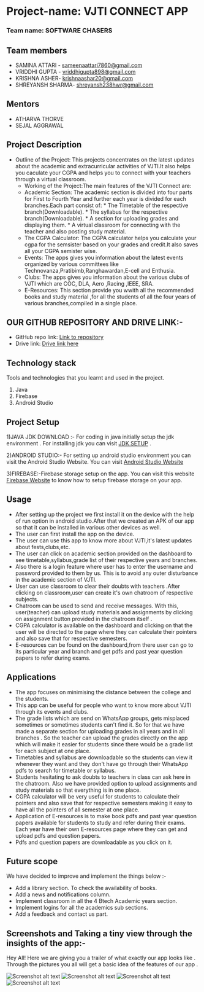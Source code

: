 # Project-name: VJTI CONNECT APP

### Team name: SOFTWARE CHASERS

## Team members
* SAMINA ATTARI - sameenaattari7860@gmail.com
* VRIDDHI GUPTA - vriddhigupta898@gmail.com
* KRISHNA ASHER- krishnaashar20@gmail.com
* SHREYANSH SHARMA- shreyansh238hwr@gmail.com

## Mentors
* ATHARVA THORVE
* SEJAL AGGRAWAL 

## Project Description
* Outline of the Project: This projects concentrates on the latest updates about the academic and extracurricular activities of VJTI.It also helps you caculate your CGPA and  helps you to connect with your teachers through a virtual classroom.
    * Working of the Project:The main features of the VJTI Connect are:
    * Academic Section: The academic section is divided into four parts for First to Fourth Year and further each year is divided for each branches.Each part consist of:
                        * The Timetable of the respective branch(Downloadable).
                        * The syllabus for the respective branch(Downloadable).
                        * A section for uploading grades and displaying them.
                        * A virtual classroom for connecting with the teacher and also posting study material.
    * The CGPA Calculator: The CGPA calculator helps you calculate your cgpa for the semsister based on your grades and credit.It also saves all your CGPA semister wise.
    * Events: The apps gives you information about the latest events organized by various committees like Technovanza,Pratibimb,Ranghawardan,E-cell and Enthusia.
    * Clubs: The apps gives you information about the various clubs of VJTI which are COC, DLA, Aero ,Racing ,IEEE, SRA.
    * E-Resources: This section provide you wwith all the recommended books and study material ,for all the students of all the four years of various branches,compiled in                         a single place.


               
                             
## OUR GITHUB REPOSITORY AND DRIVE LINK:-
* GitHub repo link: [Link to repository](https://github.com/Vriddhigupta/Software_Chasers)
* Drive link: [Drive link here](https://drive.google.com/folderview?id=1jqrn7RCPp6Mun4RtVmA5sA4o7uDrcnpA)

## Technology stack

Tools and technologies that you learnt and used in the project.

1. Java
2. Firebase
3. Android Studio

## Project Setup

1)JAVA JDK DOWNLOAD :-
For coding in java initially setup the jdk environment . For installing jdk you can visit [JDK SETUP](https://www.oracle.com/java/technologies/javase-downloads.html) .

2)ANDROID STUDIO:-
For setting up android studio  environment you can visit the Android Studio Website. You can visit [Android Studio Website](https://developer.android.com/studio)

3)FIREBASE:-Firebase storage setup on the app. You can visit this website [Firebase Website](https://androidjson.com/integrate-firebase-project-android-studio/)
 to know how to setup firebase storage on your app.
## Usage
* After setting up the project we first install it on the device with the help of run option in android studio.After that we created an APK of our app so that it can be installed in various other devices as well. 
* The user can first install the app on the device.
* The user can use this app to know more about VJTI,it's latest updates about fests,clubs,etc.
* The user can click on academic section provided on the dashboard to see timetable,syllabus,grade list of their respective years and branches.
* Also there is a login feature where user has to enter the username and password provided to them by us. This is to avoid any outer disturbance in the academic section of VJTI.
* User can use classroom to clear their doubts with teachers .After clicking on classroom,user can create it's own chatroom of respective subjects.
* Chatroom can be used to send and receive messages. With this, user(teacher) can upload study materials and assignments by clicking on assignment button provided in the chatroom itself .
* CGPA calculator is available on the dashboard and clicking on that the user will be directed to the page where they can calculate their pointers and also save that for respective semesters.
* E-resources can be found on the dashboard,from there user can go to its particular year and branch and get pdfs and past year question papers to refer during exams.

## Applications
* The app focuses on minimising the distance between the college and the students. 
* This app can be useful for people who want to know more about VJTI through its events and clubs. 
* The grade lists which are send on WhatsApp groups, gets misplaced sometimes or sometimes students can't find it. So for that we have made a separate section for uploading grades in all years and in all branches . So the teacher can upload the grades directly on the app which will make it easier for students since there would be a grade list for each subject at one place.
* Timetables and syllabus are downloadable so the students can view it whenever they want and they don't have go through their WhatsApp pdfs to search for timetable or syllabus.
* Students hesitating to ask doubts to teachers in class can ask here in the chatroom. Also we have provided option to upload assignments and study materials so that everything is in one place.
* CGPA calculator will be very useful for students to calculate their pointers and also save that for respective semesters making it easy to have all the pointers of all semester at one place.
* Application of E-resources is to make book pdfs and past year question papers available for students to study and refer during their exams. Each year have their own E-resources page where they can get and upload pdfs and question papers.
* Pdfs and question papers are downloadable as you click on it. 

## Future scope
We have decided to improve and implement the things below :-

* Add a library section. To check the availability of books.
* Add a news and notifications column. 
* Implement classroom in all the 4 Btech Academic years section. 
* Implement logins for all the academics sub sections.
* Add a feedback and contact us part.

## Screenshots and Taking a tiny view through the insights of the app:-
Hey All! Here we are giving you a trailer of what exactly our app looks like . Through the pictures you all will get a basic idea of the features of our app .


![Screenshot alt text](https://github.com/SaminaAttari786/myappsample/blob/master/WhatsApp%20Image%202020-07-07%20at%2012.58.37%20(2).jpeg)
![Screenshot alt text](https://github.com/SaminaAttari786/myappsample/blob/master/WhatsApp%20Image%202020-07-07%20at%2012.58.37%20(3).jpeg)
![Screenshot alt text](https://github.com/SaminaAttari786/myappsample/blob/master/WhatsApp%20Image%202020-07-07%20at%2012.58.37%20(4).jpeg)
![Screenshot alt text](https://github.com/SaminaAttari786/myappsample/blob/master/WhatsApp%20Image%202020-07-07%20at%2012.58.37%20(1).jpeg)


